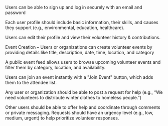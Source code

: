Users can be able to sign up and log in securely with an email and password


Each user profile should include basic information, their skills, and causes they support (e.g., environmental, education, healthcare).


Users can edit their profile and view their volunteer history & contributions.

Event Creation – Users or organizations can create volunteer events by providing details like title, description, date, time, location, and category

A public event feed allows users to browse upcoming volunteer events and filter them by category, location, and availability.

Users can join an event instantly with a "Join Event" button, which adds them to the attendee list.

Any user or organization should be able to post a request for help (e.g., “We need volunteers to distribute winter clothes to homeless people.”)

Other users should be able to offer help and coordinate through comments or private messaging.
Requests should have an urgency level (e.g., low, medium, urgent) to help prioritize volunteer responses.